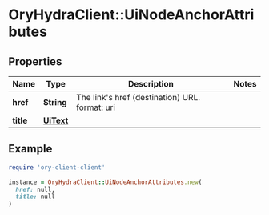 # OryHydraClient::UiNodeAnchorAttributes

## Properties

| Name | Type | Description | Notes |
| ---- | ---- | ----------- | ----- |
| **href** | **String** | The link&#39;s href (destination) URL.  format: uri |  |
| **title** | [**UiText**](UiText.md) |  |  |

## Example

```ruby
require 'ory-client-client'

instance = OryHydraClient::UiNodeAnchorAttributes.new(
  href: null,
  title: null
)
```

